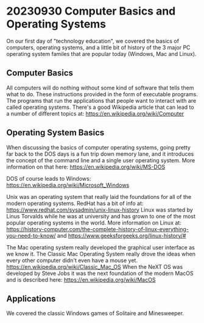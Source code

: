 # 20230930 Computer Basics and Operating Systems 

On our first day of "technology education", we covered the basics of computers, operating systems, and a little bit of history of the 3 major PC operating system familes that are popular today (Windows, Mac and Linux).

## Computer Basics

All computers will do nothing without some kind of software that tells them what to do.  These instructions provided in the form of executable programs.  The programs that run the applications that people want to interact with are called operating systems.  There's a good Wikipedia article that can lead to a number of different topics at: https://en.wikipedia.org/wiki/Computer

## Operating System Basics

When discussing the basics of computer operating systems, going pretty far back to the DOS days is a fun trip down memory lane, and it introduces the concept of the command line and a single user operating system.  More information on that here: https://en.wikipedia.org/wiki/MS-DOS 

DOS of course leads to Windows: https://en.wikipedia.org/wiki/Microsoft_Windows

Unix was an operating system that really laid the foundations for all of the modern operating systems. RedHat has a bit of info at: https://www.redhat.com/sysadmin/unix-linux-history  Linux was started by Linus Torvalds while he was at university and has grown to one of the most popular operating systems in the world.  More information on Linux at: https://history-computer.com/the-complete-history-of-linux-everything-you-need-to-know/ and https://www.geeksforgeeks.org/linux-history/# 

The Mac operating system really developed the graphical user interface as we know it.  The Classic Mac Operating System really drove the ideas when every other computer didn't even have a mouse yet.  https://en.wikipedia.org/wiki/Classic_Mac_OS  When the NeXT OS was developed by Steve Jobs it was the next foundation of the modern MacOS and is described here: https://en.wikipedia.org/wiki/MacOS

## Applications

We covered the classic Windows games of Solitaire and Minesweeper.
